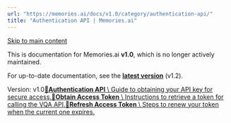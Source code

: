 ```yaml
---
url: "https://memories.ai/docs/v1.0/category/authentication-api/"
title: "Authentication API | Memories.ai"
---
```


[Skip to main content](https://memories.ai/docs/v1.0/category/authentication-api/#__docusaurus_skipToContent_fallback)

This is documentation for Memories.ai **v1.0**, which is no longer actively maintained.

For up-to-date documentation, see the **[latest version](https://memories.ai/docs/)** (v1.2).

Version: v1.0[**📄️Authentication API** \\
Guide to obtaining your API key for secure access.](https://memories.ai/docs/v1.0/Authentication-API/Authentication-API/)[**📄️Obtain Access Token** \\
Instructions to retrieve a token for calling the VQA API.](https://memories.ai/docs/v1.0/Authentication-API/Obtain-Access-Token/)[**📄️Refresh Access Token** \\
Steps to renew your token when the current one expires.](https://memories.ai/docs/v1.0/Authentication-API/Refresh-Access-Token/)